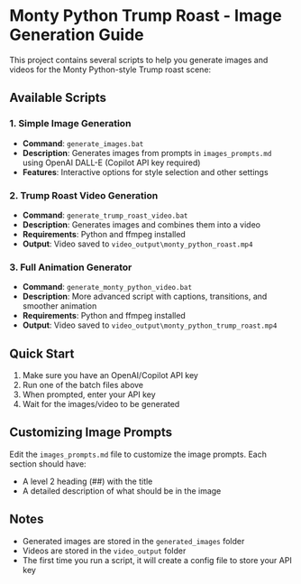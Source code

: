 # Monty Python Trump Roast - Image Generation Guide

This project contains several scripts to help you generate images and videos for the Monty Python-style Trump roast scene:

## Available Scripts

### 1. Simple Image Generation
- **Command**: `generate_images.bat`
- **Description**: Generates images from prompts in `images_prompts.md` using OpenAI DALL-E (Copilot API key required)
- **Features**: Interactive options for style selection and other settings

### 2. Trump Roast Video Generation
- **Command**: `generate_trump_roast_video.bat`
- **Description**: Generates images and combines them into a video
- **Requirements**: Python and ffmpeg installed
- **Output**: Video saved to `video_output\monty_python_roast.mp4`

### 3. Full Animation Generator
- **Command**: `generate_monty_python_video.bat`
- **Description**: More advanced script with captions, transitions, and smoother animation
- **Requirements**: Python and ffmpeg installed
- **Output**: Video saved to `video_output\monty_python_trump_roast.mp4`

## Quick Start
1. Make sure you have an OpenAI/Copilot API key
2. Run one of the batch files above
3. When prompted, enter your API key
4. Wait for the images/video to be generated

## Customizing Image Prompts
Edit the `images_prompts.md` file to customize the image prompts. Each section should have:
- A level 2 heading (##) with the title
- A detailed description of what should be in the image

## Notes
- Generated images are stored in the `generated_images` folder
- Videos are stored in the `video_output` folder
- The first time you run a script, it will create a config file to store your API key
